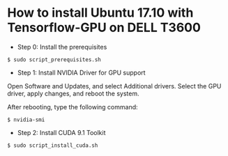 # How to install Ubuntu 17.10 with Tensorflow-GPU on DELL T3600

* Step 0: Install the prerequisites 
```
$ sudo script_prerequisites.sh
```

* Step 1: Install NVIDIA Driver for GPU support

Open Software and Updates, and select Additional drivers. Select the GPU driver, apply changes, and reboot the system.

After rebooting, type the following command:
```
$ nvidia-smi
```

* Step 2: Install CUDA 9.1 Toolkit
```
$ sudo script_install_cuda.sh
```


